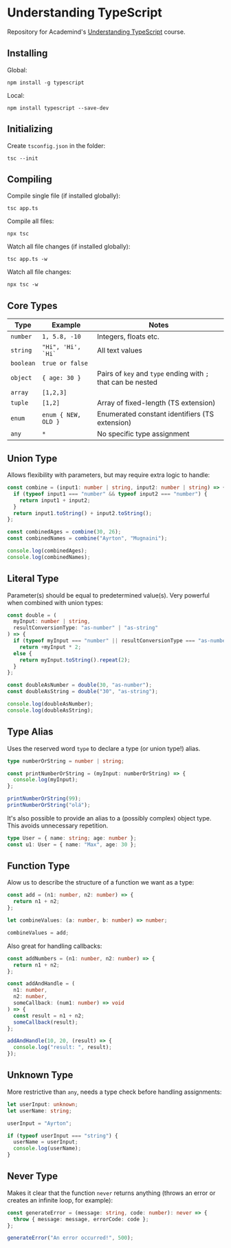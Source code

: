 # Understanding TypeScript

Repository for Academind's [Understanding TypeScript](https://www.udemy.com/course/understanding-typescript) course.

## Installing

Global:

```
npm install -g typescript
```

Local:

```
npm install typescript --save-dev
```

## Initializing

Create `tsconfig.json` in the folder:

```
tsc --init
```

## Compiling

Compile single file (if installed globally):

```
tsc app.ts
```

Compile all files:

```
npx tsc
```

Watch all file changes (if installed globally):

```
tsc app.ts -w
```

Watch all file changes:

```
npx tsc -w
```

## Core Types

| Type      | Example                | Notes                                                        |
| --------- | ---------------------- | ------------------------------------------------------------ |
| `number`  | `1, 5.8, -10`          | Integers, floats etc.                                        |
| `string`  | `` "Hi", 'Hi', `Hi` `` | All text values                                              |
| `boolean` | `true or false`        |
| `object`  | `{ age: 30 }`          | Pairs of `key` and `type` ending with `;` that can be nested |
| `array`   | `[1,2,3]`              |
| `tuple`   | `[1,2]`                | Array of fixed-length (TS extension)                         |
| `enum`    | `enum { NEW, OLD }`    | Enumerated constant identifiers (TS extension)               |
| `any`     | `*`                    | No specific type assignment                                  |

## Union Type

Allows flexibility with parameters, but may require extra logic to handle:

```typescript
const combine = (input1: number | string, input2: number | string) => {
  if (typeof input1 === "number" && typeof input2 === "number") {
    return input1 + input2;
  }
  return input1.toString() + input2.toString();
};

const combinedAges = combine(30, 26);
const combinedNames = combine("Ayrton", "Mugnaini");

console.log(combinedAges);
console.log(combinedNames);
```

## Literal Type

Parameter(s) should be equal to predetermined value(s). Very powerful when combined with union types:

```typescript
const double = (
  myInput: number | string,
  resultConversionType: "as-number" | "as-string"
) => {
  if (typeof myInput === "number" || resultConversionType === "as-number")
    return +myInput * 2;
  else {
    return myInput.toString().repeat(2);
  }
};

const doubleAsNumber = double(30, "as-number");
const doubleAsString = double("30", "as-string");

console.log(doubleAsNumber);
console.log(doubleAsString);
```

## Type Alias

Uses the reserved word `type` to declare a type (or union type!) alias.

```typescript
type numberOrString = number | string;

const printNumberOrString = (myInput: numberOrString) => {
  console.log(myInput);
};

printNumberOrString(99);
printNumberOrString("olá");
```

It's also possible to provide an alias to a (possibly complex) object type. This avoids unnecessary repetition.

```typescript
type User = { name: string; age: number };
const u1: User = { name: "Max", age: 30 };
```

## Function Type

Alow us to describe the structure of a function we want as a type:

```typescript
const add = (n1: number, n2: number) => {
  return n1 + n2;
};

let combineValues: (a: number, b: number) => number;

combineValues = add;
```

Also great for handling callbacks:

```typescript
const addNumbers = (n1: number, n2: number) => {
  return n1 + n2;
};

const addAndHandle = (
  n1: number,
  n2: number,
  someCallback: (num1: number) => void
) => {
  const result = n1 + n2;
  someCallback(result);
};

addAndHandle(10, 20, (result) => {
  console.log("result: ", result);
});
```

## Unknown Type

More restrictive than `any`, needs a type check before handling assignments:

```typescript
let userInput: unknown;
let userName: string;

userInput = "Ayrton";

if (typeof userInput === "string") {
  userName = userInput;
  console.log(userName);
}
```

## Never Type

Makes it clear that the function `never` returns anything (throws an error or creates an infinite loop, for example):

```typescript
const generateError = (message: string, code: number): never => {
  throw { message: message, errorCode: code };
};

generateError("An error occurred!", 500);
```
